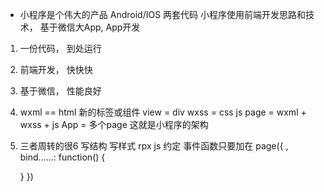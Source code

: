 - 小程序是个伟大的产品
Android/IOS  两套代码
小程序使用前端开发思路和技术， 基于微信大App, App开发
1. 一份代码， 到处运行
2. 前端开发， 快快快
3. 基于微信， 性能良好

1. wxml == html
  新的标签或组件 view = div
  wxss = css
  js
  page = wxml + wxss + js
  App = 多个page
  这就是小程序的架构 
2. 三者周转的很6
  写结构
  写样式 rpx
  js 约定 事件函数只要加在
  page({
      ,
      bind......: function() {
          
      }
  })